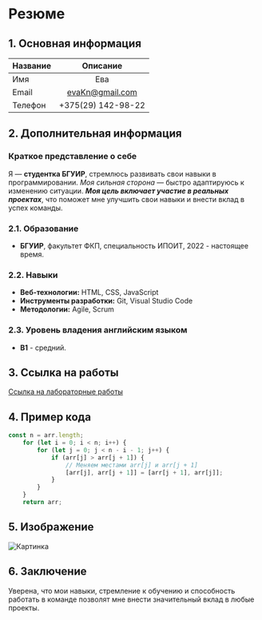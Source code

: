 # Резюме
## 1. Основная информация
| Название         | Описание                       |
|------------------|:------------------------------:|
| Имя              | Ева                            |
| Email            | evaKn@gmail.com                |
| Телефон          | +375(29) 142-98-22             |

## 2. Дополнительная информация
### Краткое представление о себе
Я — **студентка БГУИР**, стремлюсь развивать свои навыки в программировании. *Моя сильная сторона* — быстро адаптируюсь к изменению ситуации. ***Моя цель включает участие в реальных проектах***, что поможет мне улучшить свои навыки и внести вклад в успех команды. 

### 2.1. Образование
- **БГУИР**, факультет ФКП, специальность ИПОИТ, 2022 - настоящее время.
### 2.2. Навыки
- **Веб-технологии:** HTML, CSS, JavaScript
- **Инструменты разработки:** Git, Visual Studio Code 
- **Методологии:** Agile, Scrum
### 2.3. Уровень владения английским языком
- **B1** - средний.

## 3. Ссылка на работы
[Ссылка на лабораторные работы](https://github.com/EvaKn20/EVT/tree/main)

## 4. Пример кода
```javascript
const n = arr.length;
    for (let i = 0; i < n; i++) {
        for (let j = 0; j < n - i - 1; j++) {
            if (arr[j] > arr[j + 1]) {
                // Меняем местами arr[j] и arr[j + 1]
                [arr[j], arr[j + 1]] = [arr[j + 1], arr[j]];
            }
        }
    }
    return arr;
```
## 5. Изображение 
![Картинка](https://avatars.mds.yandex.net/i?id=43f1a029d98aef8cb0091dba04947086_l-5292126-images-thumbs&n=27&h=480&w=480)

## 6. Заключение

Уверена, что мои навыки, стремление к обучению и способность работать в команде позволят мне внести значительный вклад в любые проекты.
